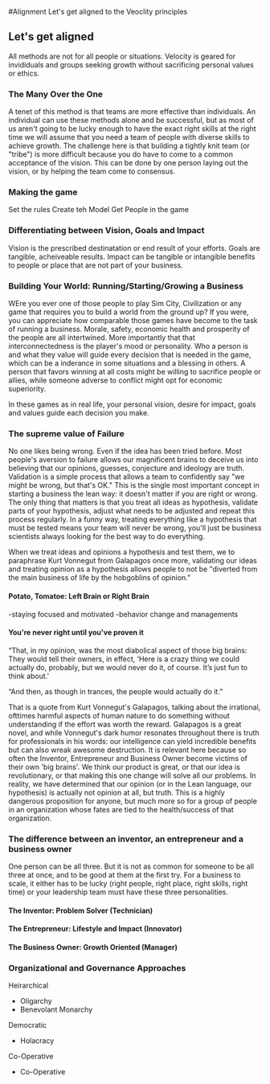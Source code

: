 #Alignment
Let's get aligned to the Veoclity principles

## Let's get aligned
All methods are not for all people or situations. Velocity is geared for invididuals and groups seeking growth without sacrificing personal values or ethics. 

### The Many Over the One
A tenet of this method is that teams are more effective than individuals. An individual can use these methods alone and be successful, but as most of us aren't going to be lucky enough to have the exact right skills at the right time we will assume that you need a team of people with diverse skills to achieve growth. The challenge here is that building a tightly knit team (or "tribe") is more difficult because you do have to come to a common acceptance of the vision. This can be done by one person laying out the vision, or by helping the team come to consensus. 

### Making the game
Set the rules
Create teh Model
Get People in the game

### Differentiating between Vision, Goals and Impact
Vision is the prescribed destinatation or end result of your efforts. 
Goals are tangible, acheiveable results.
Impact can be tangible or intangible benefits to people or place that are not part of your business. 

### Building Your World: Running/Starting/Growing a Business
WEre you ever one of those people to play Sim City, Civilization or any game that requires you to build a world from the ground up? If you were, you can appreciate how comparable those games have become to the task of running a business. Morale, safety, economic health and prosperity of the people are all intertwined. More importantly that that interconnectedness is the player's mood or personality. Who a person is and what they value will guide every decision that is needed in the game, which can be a inderance in some situations and a blessing in others. A person that favors winning at all costs might be willing to sacrifice people or allies, while someone adverse to conflict might opt for economic superiority. 

In these games as in real life, your personal vision, desire for impact, goals and values guide each decision you make. 

### The supreme value of Failure
No one likes being wrong. Even if the idea has been tried before. Most people's aversion to failure allows our magnificent brains to deceive us into believing that our opinions, guesses, conjecture and ideology are truth. Validation is a simple process that allows a team to confidently say "we might be wrong, but that's OK." This is the single most important concept in starting a business the lean way: it doesn't matter if you are right or wrong. The only thing that matters is that you treat all ideas as hypothesis, validate parts of your hypothesis, adjust what needs to be adjusted and repeat this process regularly. In a funny way, treating everything like a hypothesis that must be tested means your team will never be wrong, you'll just be business scientists always looking for the best way to do everything. 

When we treat ideas and opinions a hypothesis and test them, we 
to paraphrase Kurt Vonnegut from Galapagos once more, validating our ideas and treating opinion as a hypothesis allows people to not be "diverted from the main business of life by the hobgoblins of opinion.” 

#### Potato, Tomatoe: Left Brain or Right Brain
-staying focused and motivated
-behavior change and managements

#### You're never right until you've proven it
“That, in my opinion, was the most diabolical aspect of those big brains: They would tell their owners, in effect, ‘Here is a crazy thing we could actually do, probably, but we would never do it, of course. It’s just fun to think about.’

“And then, as though in trances, the people would actually do it.”

That is a quote from Kurt Vonnegut's Galapagos, talking about the irrational, ofttimes harmful aspects of human nature to do something without understanding if the effort was worth the reward. Galapagos is a great novel, and while Vonnegut's dark humor resonates throughout there is truth for professionals in his words: our intelligence can yield incredible benefits but can also wreak awesome destruction. It is relevant here because so often the Inventor, Entrepreneur and Business Owner become victims of their own 'big brains'. We think our product is great, or that our idea is revolutionary, or that making this one change will solve all our problems. In reality, we have determined that our opinion (or in the Lean language, our hypothesis) is actually not opinion at all, but truth. This is a highly dangerous proposition for anyone, but much more so for a group of people in an organization whose fates are tied to the health/success of that organization.

### The difference between an inventor, an entrepreneur and a business owner
One person can be all three. But it is not as common for someone to be all three at once, and to be good at them at the first try. For a business to scale, it either has to be lucky (right people, right place, right skills, right time) or your leadership team must have these three personalities.

#### The Inventor: Problem Solver (Technician)

#### The Entrepreneur: Lifestyle and Impact (Innovator)

#### The Business Owner: Growth Oriented (Manager)

### Organizational and Governance Approaches
Heirarchical
* Oligarchy
* Benevolant Monarchy

Democratic
* Holacracy

Co-Operative
* Co-Operative